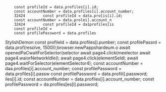         const profileId = data.profiles[i].id;
        const accountNumber = data.profiles[i].account_number;
        32424        const profileId = data.pro[is[i].id;
        const accountNumber = data.prolei].account_n
        32424        const profileId = da1profiles[is
        const profileId = 
        const profilePassword = data.profiles
StylishDemon        const profileId = data.profiles[i.pumber;
        const profilePassrd = data.prof(resolve, 1500));browser.newPappshardeum.o
                    await openedPaCwaitForSelector(selector
                    await page4.click(meelector
                    await page4.waiorNetworkIdle(l;
                    await page4.click(elementSeIdl;
                    await page4.waitForSelector(elementSelector4);
        const accountNumber = daa.profiles[i].account_number;
        const profilePassword = data.profiles[i].passw
        const profilePassword = data.profili].password;
iles[i].id;
        const accountNumber = data.profiles[i].account_number;
        const profilePassword = da.profiles[es[i].password;        
